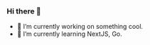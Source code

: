 ### Hi there 👋

<!--
**Adtya11/Adtya11** is a ✨ _special_ ✨ repository because its `README.md` (this file) appears on your GitHub profile.

Here are some ideas to get you started:
-->
- 🔭 I’m currently working on something cool.
- 🌱 I’m currently learning NextJS, Go.

